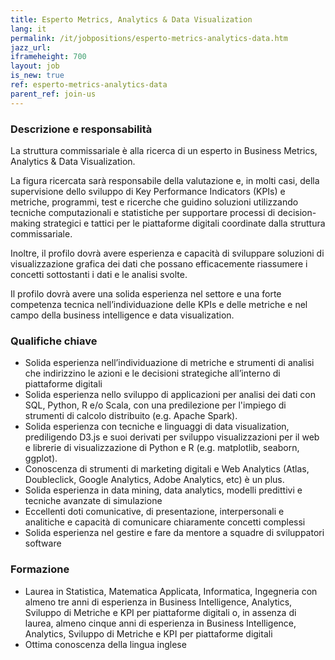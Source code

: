 ```yaml
---
title: Esperto Metrics, Analytics & Data Visualization
lang: it
permalink: /it/jobpositions/esperto-metrics-analytics-data.htm
jazz_url: 
iframeheight: 700
layout: job
is_new: true
ref: esperto-metrics-analytics-data
parent_ref: join-us
---
```


### Descrizione e responsabilità
La struttura commissariale è alla ricerca di un esperto in Business Metrics, Analytics & Data Visualization.

La figura ricercata sarà responsabile della valutazione e, in molti casi, della supervisione dello sviluppo di Key Performance Indicators (KPIs) e metriche, programmi, test e ricerche che guidino soluzioni utilizzando tecniche computazionali e statistiche per supportare processi di decision-making strategici e tattici per le piattaforme digitali coordinate dalla struttura commissariale. 

Inoltre, il profilo dovrà avere esperienza e capacità di sviluppare soluzioni di visualizzazione grafica dei dati che possano efficacemente riassumere i concetti sottostanti i dati e le analisi svolte.

Il profilo dovrà avere una solida esperienza nel settore e una forte competenza tecnica nell’individuazione delle KPIs e delle metriche e nel campo della business intelligence e data visualization.


### Qualifiche chiave
- Solida esperienza nell’individuazione di metriche e strumenti di analisi che indirizzino le azioni e le decisioni strategiche all’interno di piattaforme digitali
- Solida esperienza nello sviluppo di applicazioni per analisi dei dati  con SQL, Python, R e/o Scala, con una predilezione per l'impiego di strumenti di calcolo distribuito (e.g. Apache Spark).
- Solida esperienza con tecniche e linguaggi di data visualization, prediligendo D3.js e suoi derivati per sviluppo visualizzazioni per il web e librerie di visualizzazione di Python e R (e.g. matplotlib, seaborn, ggplot).
- Conoscenza di strumenti di marketing digitali e Web Analytics (Atlas, Doubleclick, Google Analytics, Adobe Analytics, etc) è un plus.
- Solida esperienza in data mining, data analytics, modelli predittivi e tecniche avanzate di simulazione
- Eccellenti doti comunicative, di presentazione, interpersonali e analitiche e capacità di comunicare chiaramente concetti complessi
- Solida esperienza nel gestire e fare da mentore a squadre di sviluppatori software   


### Formazione
- Laurea in Statistica, Matematica Applicata, Informatica, Ingegneria con almeno tre anni di esperienza in Business Intelligence, Analytics, Sviluppo di Metriche e KPI per piattaforme digitali o, in assenza di laurea, almeno cinque anni di esperienza in Business Intelligence, Analytics, Sviluppo di Metriche e KPI per piattaforme digitali
- Ottima conoscenza della lingua inglese
